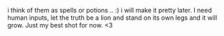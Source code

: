 i think of them as spells or potions .. :)  i will make it pretty later. I need human inputs, let the truth be a lion and stand on its own legs and it will grow. Just my best shot for now. <3
